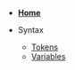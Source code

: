 <!-- _sidebar.md -->

- [**Home**](README.md)

- Syntax

  - [Tokens](Syntax/tokens.md)
  - [Variables](Syntax/variables.md)

